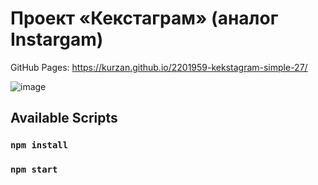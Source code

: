 # Проект «Кекстаграм» (аналог Instargam)

GitHub Pages: https://kurzan.github.io/2201959-kekstagram-simple-27/

![image](https://user-images.githubusercontent.com/112556583/212008298-7916a27f-0b3e-4919-864d-5196edadaf9a.png)

## Available Scripts

### `npm install`
### `npm start`

